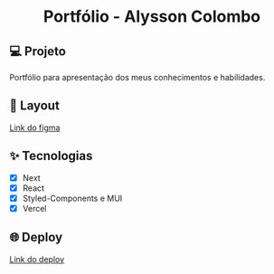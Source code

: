 <h1 align="center">
  Portfólio - Alysson Colombo
</h1>

## 💻 Projeto

Portfólio para apresentação dos meus conhecimentos e habilidades.

## 🎨 Layout

[Link do figma](https://www.figma.com/file/9xS3zkP0z31JweBPxHY9E5/Portf%C3%B3lio?node-id=0%3A1)

## ✨ Tecnologias

- [x] Next
- [x] React
- [x] Styled-Components e MUI
- [x] Vercel

## 🌐 Deploy

[Link do deploy](https://portfolio-alysson.vercel.app/)
